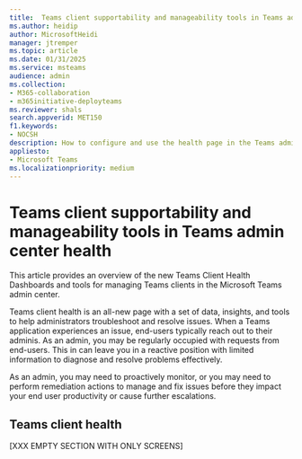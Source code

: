 ```yaml
---
title:  Teams client supportability and manageability tools in Teams admin center health
ms.author: heidip
author: MicrosoftHeidi
manager: jtremper
ms.topic: article
ms.date: 01/31/2025
ms.service: msteams
audience: admin
ms.collection: 
- M365-collaboration
- m365initiative-deployteams
ms.reviewer: shals
search.appverid: MET150
f1.keywords:
- NOCSH
description: How to configure and use the health page in the Teams admin center to manage clients using monitoring and informational advice specific to situations.
appliesto: 
- Microsoft Teams
ms.localizationpriority: medium
---
```


# Teams client supportability and manageability tools in Teams admin center health

This article provides an overview of the new Teams Client Health Dashboards and tools for managing Teams clients in the Microsoft Teams admin center.

Teams client health is an all-new page with a set of data, insights, and tools to help administrators troubleshoot and resolve issues. When a Teams application experiences an issue, end-users typically reach out to their adminis. As an admin, you may be regularly occupied with requests from end-users. This in can leave you in a reactive position with limited information to diagnose and resolve problems effectively.

As an admin, you may need to proactively monitor, or you may need to perform remediation actions to manage and fix issues before they impact your end user productivity or cause further escalations.

## Teams client health

[XXX EMPTY SECTION WITH ONLY SCREENS]

